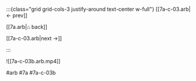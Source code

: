 :::{class="grid grid-cols-3 justify-around text-center w-full"}
[[7a-c-03.arb|← prev]]

[[7a.arb|⌂ back]]

[[7a-c-03.arb|next →]]

:::

![[7a-c-03b.arb.mp4]]

#arb #7a #7a-c-03b

